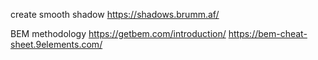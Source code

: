 create smooth shadow
https://shadows.brumm.af/

BEM methodology
https://getbem.com/introduction/
https://bem-cheat-sheet.9elements.com/
